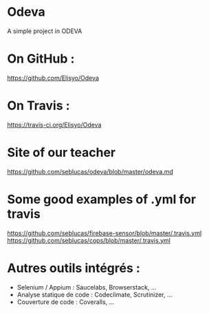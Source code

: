 # Odeva
A simple project in ODEVA

# On GitHub : 
https://github.com/Elisyo/Odeva

# On Travis :
https://travis-ci.org/Elisyo/Odeva

# Site of our teacher
https://github.com/seblucas/odeva/blob/master/odeva.md

# Some good examples of .yml for travis
https://github.com/seblucas/firebase-sensor/blob/master/.travis.yml
https://github.com/seblucas/cops/blob/master/.travis.yml

# Autres outils intégrés :
 - Selenium / Appium : Saucelabs, Browserstack, ...
 - Analyse statique de code : Codeclimate, Scrutinizer, ...
 - Couverture de code : Coveralls, ...